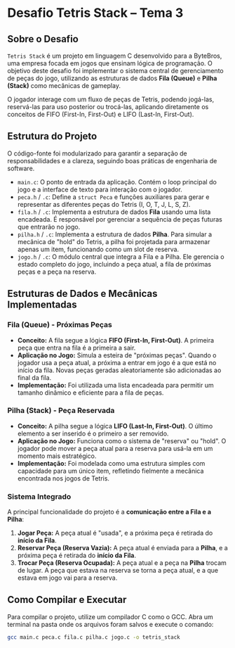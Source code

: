 # Desafio Tetris Stack – Tema 3

## Sobre o Desafio

`Tetris Stack` é um projeto em linguagem C desenvolvido para a ByteBros, uma empresa focada em jogos que ensinam lógica de programação. O objetivo deste desafio foi implementar o sistema central de gerenciamento de peças do jogo, utilizando as estruturas de dados **Fila (Queue)** e **Pilha (Stack)** como mecânicas de gameplay.

O jogador interage com um fluxo de peças de Tetris, podendo jogá-las, reservá-las para uso posterior ou trocá-las, aplicando diretamente os conceitos de FIFO (First-In, First-Out) e LIFO (Last-In, First-Out).

## Estrutura do Projeto

O código-fonte foi modularizado para garantir a separação de responsabilidades e a clareza, seguindo boas práticas de engenharia de software.

-   `main.c`: O ponto de entrada da aplicação. Contém o loop principal do jogo e a interface de texto para interação com o jogador.
-   `peca.h` / `.c`: Define a `struct Peca` e funções auxiliares para gerar e representar as diferentes peças do Tetris (I, O, T, J, L, S, Z).
-   `fila.h` / `.c`: Implementa a estrutura de dados **Fila** usando uma lista encadeada. É responsável por gerenciar a sequência de peças futuras que entrarão no jogo.
-   `pilha.h` / `.c`: Implementa a estrutura de dados **Pilha**. Para simular a mecânica de "hold" do Tetris, a pilha foi projetada para armazenar apenas um item, funcionando como um slot de reserva.
-   `jogo.h` / `.c`: O módulo central que integra a Fila e a Pilha. Ele gerencia o estado completo do jogo, incluindo a peça atual, a fila de próximas peças e a peça na reserva.

## Estruturas de Dados e Mecânicas Implementadas

### Fila (Queue) - Próximas Peças

-   **Conceito:** A fila segue a lógica **FIFO (First-In, First-Out)**. A primeira peça que entra na fila é a primeira a sair.
-   **Aplicação no Jogo:** Simula a esteira de "próximas peças". Quando o jogador usa a peça atual, a próxima a entrar em jogo é a que está no início da fila. Novas peças geradas aleatoriamente são adicionadas ao final da fila.
-   **Implementação:** Foi utilizada uma lista encadeada para permitir um tamanho dinâmico e eficiente para a fila de peças.

### Pilha (Stack) - Peça Reservada

-   **Conceito:** A pilha segue a lógica **LIFO (Last-In, First-Out)**. O último elemento a ser inserido é o primeiro a ser removido.
-   **Aplicação no Jogo:** Funciona como o sistema de "reserva" ou "hold". O jogador pode mover a peça atual para a reserva para usá-la em um momento mais estratégico.
-   **Implementação:** Foi modelada como uma estrutura simples com capacidade para um único item, refletindo fielmente a mecânica encontrada nos jogos de Tetris.

### Sistema Integrado

A principal funcionalidade do projeto é a **comunicação entre a Fila e a Pilha**:

1.  **Jogar Peça:** A peça atual é "usada", e a próxima peça é retirada do **início da Fila**.
2.  **Reservar Peça (Reserva Vazia):** A peça atual é enviada para a **Pilha**, e a próxima peça é retirada do **início da Fila**.
3.  **Trocar Peça (Reserva Ocupada):** A peça atual e a peça na **Pilha** trocam de lugar. A peça que estava na reserva se torna a peça atual, e a que estava em jogo vai para a reserva.

## Como Compilar e Executar

Para compilar o projeto, utilize um compilador C como o GCC. Abra um terminal na pasta onde os arquivos foram salvos e execute o comando:

```bash
gcc main.c peca.c fila.c pilha.c jogo.c -o tetris_stack
